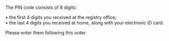 The PIN code consists of 8 digits:  

• the first 4 digits you received at the registry office;  
• the last 4 digits you received at home, along with your electronic ID card.  
  
Please enter them following this order.